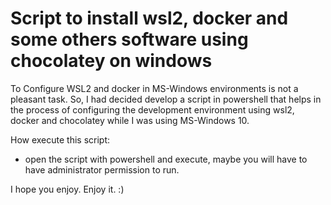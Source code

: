 # Script to install wsl2, docker and some others software using chocolatey on windows
To Configure WSL2 and docker in MS-Windows environments is not a pleasant task. So, I had decided develop a script in powershell that helps in the process of configuring the development environment using wsl2, docker and chocolatey while I was using MS-Windows 10.

How execute this script:
 - open the script with powershell and execute, maybe you will have to have administrator permission to run.
 
I hope you enjoy. Enjoy it. :)
